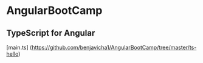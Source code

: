 # AngularBootCamp

## TypeScript for Angular
[main.ts] (https://github.com/benjavicha1/AngularBootCamp/tree/master/ts-hello)
